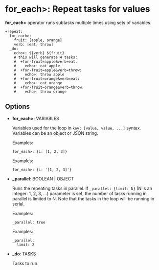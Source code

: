 # for_each>: Repeat tasks for values

**for_each>** operator runs subtasks multiple times using sets of variables.

    +repeat:
      for_each>:
        fruit: [apple, orange]
        verb: [eat, throw]
      _do:
        echo>: ${verb} ${fruit}
        # this will generate 4 tasks:
        #  +for-fruit=apple&verb=eat:
        #    echo>: eat apple
        #  +for-fruit=apple&verb=throw:
        #    echo>: throw apple
        #  +for-fruit=orange&verb=eat:
        #    echo>: eat orange
        #  +for-fruit=orange&verb=throw:
        #    echo>: throw orange

## Options

* **for_each>**: VARIABLES

  Variables used for the loop in ``key: [value, value, ...]`` syntax. Variables can be an object or JSON string.

  Examples:

  ```
  for_each>: {i: [1, 2, 3]}
  ```

  Examples:

  ```
  for_each>: {i: '[1, 2, 3]'}
  ```

* **\_parallel**: BOOLEAN | OBJECT

  Runs the repeating tasks in parallel.
  If ``_parallel: {limit: N}`` (N is an integer: 1, 2, 3, …) parameter is set,
  the number of tasks running in parallel is limited to N.
  Note that the tasks in the loop will be running in serial.

  Examples:

  ```
  _parallel: true
  ```

  Examples:

  ```
  _parallel:
    limit: 2
  ```

* **\_do**: TASKS

  Tasks to run.

